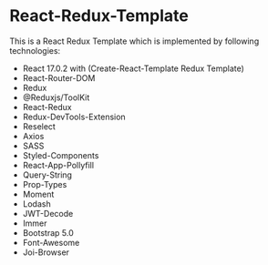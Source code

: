 # React-Redux-Template
This is a React Redux Template which is implemented by following technologies: 

- React 17.0.2 with (Create-React-Template Redux Template)
- React-Router-DOM 
- Redux
- @Reduxjs/ToolKit
- React-Redux 
- Redux-DevTools-Extension
- Reselect 
- Axios
- SASS
- Styled-Components
- React-App-Pollyfill
- Query-String
- Prop-Types
- Moment
- Lodash
- JWT-Decode
- Immer
- Bootstrap 5.0
- Font-Awesome
- Joi-Browser
